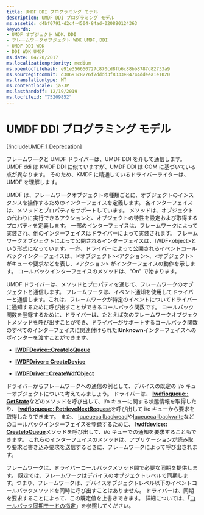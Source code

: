 ```yaml
---
title: UMDF DDI プログラミング モデル
description: UMDF DDI プログラミング モデル
ms.assetid: d4bf0791-d2c4-4504-84ad-020880124363
keywords:
- UMDF オブジェクト WDK、DDI
- フレームワークオブジェクト WDK UMDF、DDI
- UMDF DDI WDK
- DDI WDK UMDF
ms.date: 04/20/2017
ms.localizationpriority: medium
ms.openlocfilehash: e91e356650727c870cd8fb6c88bb8787d82733a9
ms.sourcegitcommit: d30691c8276f7dddd3f8333e84744ddeea1e1020
ms.translationtype: MT
ms.contentlocale: ja-JP
ms.lasthandoff: 12/19/2019
ms.locfileid: "75209852"
---
```

# <a name="umdf-ddi-programming-model"></a>UMDF DDI プログラミング モデル


[!include[UMDF 1 Deprecation](../includes/umdf-1-deprecation.md)]

フレームワークと UMDF ドライバーは、UMDF DDI を介して通信します。 UMDF ddi は KMDF DDI に似ていますが、UMDF DDI は COM に基づいている点が異なります。 そのため、KMDF に精通しているドライバーライターは、UMDF を理解します。

UMDF は、フレームワークオブジェクトの種類ごとに、オブジェクトのインスタンスを操作するためのインターフェイスを定義します。 各インターフェイスは、メソッドとプロパティをサポートしています。 メソッドは、オブジェクトの代わりに実行できるアクションと、オブジェクトの特性を設定および取得するプロパティを定義します。 一部のインターフェイスは、フレームワークによって実装され、他のインターフェイスはドライバーによって実装されます。 フレームワークオブジェクトによって公開されるインターフェイスは、IWDF&lt;object&gt;という形式になっています。一方、ドライバーによって公開されるイベントコールバックインターフェイスは、I&lt;オブジェクト&gt;&lt;アクション&gt;、&lt;オブジェクト&gt; がキューや要求などを表し、&lt;アクション&gt; がインターフェイスの動作を示します。 コールバックインターフェイスのメソッドは、"On" で始まります。

UMDF ドライバーは、メソッドとプロパティを通じて、フレームワークのオブジェクトと通信します。 フレームワークは、イベント通知を使用してドライバーと通信します。これは、フレームワークが特定のイベントについてドライバーに通知するために呼び出すことができるコールバック関数です。 コールバック関数を登録するために、ドライバーは、たとえば次のフレームワークオブジェクトメソッドを呼び出すことができ、ドライバーがサポートするコールバック関数のすべてのインターフェイスに関連付けられた**IUnknown**インターフェイスへのポインターを渡すことができます。

-   [**IWDFDevice::CreateIoQueue**](https://docs.microsoft.com/windows-hardware/drivers/ddi/wudfddi/nf-wudfddi-iwdfdevice-createioqueue)

-   [**IWDFDriver:: CreateDevice**](https://docs.microsoft.com/windows-hardware/drivers/ddi/wudfddi/nf-wudfddi-iwdfdriver-createdevice)

-   [**IWDFDriver::CreateWdfObject**](https://docs.microsoft.com/windows-hardware/drivers/ddi/wudfddi/nf-wudfddi-iwdfdriver-createwdfobject)

ドライバーからフレームワークへの通信の例として、デバイスの既定の i/o キューオブジェクトについて考えてみましょう。 ドライバーは、 [**Iwdfioqueue:: GetState**](https://docs.microsoft.com/windows-hardware/drivers/ddi/wudfddi/nf-wudfddi-iwdfioqueue-getstate)などのメソッドを呼び出して、i/o キューに関する状態情報を取得したり、 [**Iwdfioqueue:: RetrieveNextRequest**](https://docs.microsoft.com/windows-hardware/drivers/ddi/wudfddi/nf-wudfddi-iwdfioqueue-retrievenextrequest)を呼び出して i/o キューから要求を取得したりできます。 また、 [Iqueuecallbackread](https://docs.microsoft.com/windows-hardware/drivers/ddi/wudfddi/nn-wudfddi-iqueuecallbackread)や[Iqueuecallbackwrite](https://docs.microsoft.com/windows-hardware/drivers/ddi/wudfddi/nn-wudfddi-iqueuecallbackwrite)などのコールバックインターフェイスを登録するために、 [**Iwdfdevice:: CreateIoQueue**](https://docs.microsoft.com/windows-hardware/drivers/ddi/wudfddi/nf-wudfddi-iwdfdevice-createioqueue)メソッドを呼び出して、i/o キューでの通知を要求することもできます。 これらのインターフェイスのメソッドは、アプリケーションが読み取り要求と書き込み要求を送信するときに、フレームワークによって呼び出されます。

フレームワークは、ドライバーコールバックメソッド間で必要な同期を提供します。 既定では、フレームワークはデバイスのオブジェクトレベルで同期します。つまり、フレームワークは、デバイスオブジェクトレベル以下のイベントコールバックメソッドを同時に呼び出すことはありません。 ドライバーは、同期を要求することによって、この既定値を上書きできます。 詳細については、「[コールバック同期モードの指定](specifying-a-callback-synchronization-mode.md)」を参照してください。

 

 





